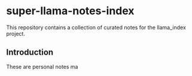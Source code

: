 # super-llama-notes-index
This repository contains a collection of curated notes for the llama_index project.

## Introduction
These are personal notes ma